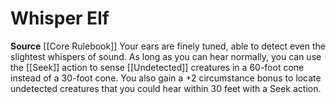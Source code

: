 ﻿---
id: '9'
name: Whisper Elf
rarity: Common
source: '[[DATABASE/source/Core Rulebook|Core Rulebook]]'
trait: null
type: Heritage

---
# Whisper Elf

**Source** [[Core Rulebook]] 
Your ears are finely tuned, able to detect even the slightest whispers of sound. As long as you can hear normally, you can use the [[Seek]] action to sense [[Undetected]] creatures in a 60-foot cone instead of a 30-foot cone. You also gain a +2 circumstance bonus to locate undetected creatures that you could hear within 30 feet with a Seek action.